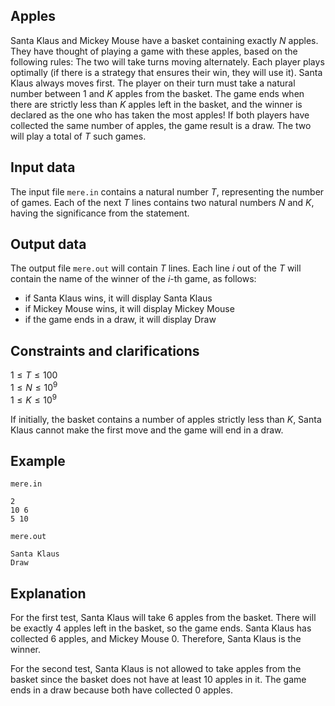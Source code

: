 ## Apples

Santa Klaus and Mickey Mouse have a basket containing exactly $N$ apples. They have thought of playing a game with these apples, based on the following rules: The two will take turns moving alternately. Each player plays optimally (if there is a strategy that ensures their win, they will use it). Santa Klaus always moves first. The player on their turn must take a natural number between $1$ and $K$ apples from the basket. The game ends when there are strictly less than $K$ apples left in the basket, and the winner is declared as the one who has taken the most apples! If both players have collected the same number of apples, the game result is a draw. The two will play a total of $T$ such games.

## Input data

The input file `mere.in` contains a natural number $T$, representing the number of games. Each of the next $T$ lines contains two natural numbers $N$ and $K$, having the significance from the statement.

## Output data

The output file `mere.out` will contain $T$ lines. Each line $i$ out of the $T$ will contain the name of the winner of the $i$-th game, as follows:
- if Santa Klaus wins, it will display Santa Klaus
- if Mickey Mouse wins, it will display Mickey Mouse
- if the game ends in a draw, it will display Draw

## Constraints and clarifications

$1 \le T \le 100$  
$1 \le N \le 10^9$  
$1 \le K \le 10^9$  

If initially, the basket contains a number of apples strictly less than $K$, Santa Klaus cannot make the first move and the game will end in a draw.

## Example

`mere.in`
```
2
10 6
5 10
```
`mere.out`
```
Santa Klaus
Draw
```

## Explanation

For the first test, Santa Klaus will take $6$ apples from the basket. There will be exactly $4$ apples left in the basket, so the game ends. Santa Klaus has collected $6$ apples, and Mickey Mouse $0$. Therefore, Santa Klaus is the winner.

For the second test, Santa Klaus is not allowed to take apples from the basket since the basket does not have at least $10$ apples in it. The game ends in a draw because both have collected $0$ apples.
